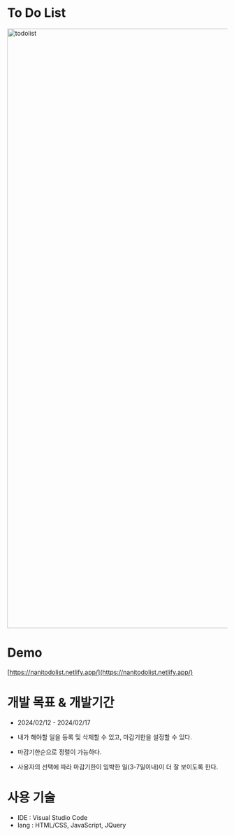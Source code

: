 <h1> To Do List </h1>

<img width="1369" alt="todolist" src="https://github.com/MR-Gnani/todolist-nani/assets/140372515/171ca771-7715-4609-bf53-f16fc9fd9ecd">


# Demo
[https://nanitodolist.netlify.app/](https://nanitodolist.netlify.app/)

# 개발 목표 & 개발기간
- 2024/02/12 - 2024/02/17

- 내가 해야할 일을 등록 및 삭제할 수 있고, 마감기한을 설정할 수 있다.
- 마감기한순으로 정렬이 가능하다.
- 사용자의 선택에 따라 마감기한이 임박한 일(3-7일이내)이 더 잘 보이도록 한다.

# 사용 기술
- IDE : Visual Studio Code
- lang : HTML/CSS, JavaScript, JQuery
